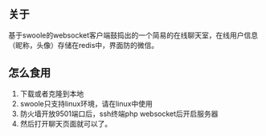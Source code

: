 ## 关于
基于swoole的websocket客户端鼓捣出的一个简易的在线聊天室，在线用户信息（昵称，头像）存储在redis中，界面防的微信。

## 怎么食用
1. 下载或者克隆到本地
2. swoole只支持linux环境，请在linux中使用
3. 防火墙开放9501端口后，ssh终端php websocket后开启服务器
4. 然后打开聊天页面就可以了。